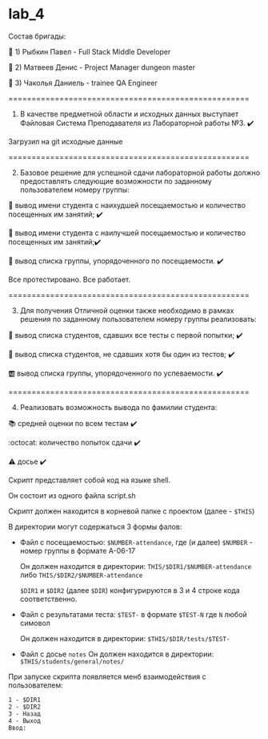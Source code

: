 # lab_4
Состав бригады:

🚀 1) Рыбкин Павел - Full Stack Middle Developer

👻 2) Матвеев Денис - Project Manager dungeon master

🚽  3) Чаколья Даниель - trainee QA Engineer 


====================================================

1. В качестве предметной области и исходных данных выступает Файловая Система Преподавателя из Лабораторной работы №3.
✔️ 

Загрузил на git исходные данные 

====================================================

2. Базовое решение для успешной сдачи лабораторной работы должно предоставлять следующие возможности по заданному пользователем номеру группы:

 🍕 вывод имени студента с наихудшей посещаемостью и количество посещенных им занятий; ✔️

 🍔 вывод имени студента с наилучшей посещаемостью и количество посещенных им занятий;✔️

 📄 вывод списка группы, упорядоченного по посещаемости. ✔️

Все протестировано. Все работает.

====================================================

3. Для получения Отличной оценки также необходимо в рамках решения по заданному пользователем номеру группы реализовать:

 🍑 вывод списка студентов, сдавших все тесты с первой попытки; ✔️

 🍈 вывод списка студентов, не сдавших хотя бы один из тестов; ✔️

 🆎 вывод списка группы, упорядоченного по успеваемости. ✔️
 
 ====================================================
 
 4. Реализовать возможность вывода по фамилии студента: 
 
  📚 средней оценки по всем тестам ✔️
 
  :octocat: количество попыток сдачи ✔️
 
  ⚠️ досье ✔️


Скрипт представляет собой код на языке shell. 

Он состоит из одного файла script.sh

Скрипт должен находится в корневой папке с проектом (далее -  `$THIS`)

В директории могут содержаться 3 формы фалов:

+ Файл с посещаемостью: `$NUMBER-attendance`, где (и далее) `$NUMBER` - номер группы в формате A-06-17

  Он должен находится в директории: `THIS/$DIR1/$NUMBER-attendance` либо `THIS/$DIR2/$NUMBER-attendance`

  `$DIR1` и `$DIR2` (далее `$DIR`) конфигурируются в 3 и 4 строке кода соответственно.

+ Файл с результатами теста: `$TEST-` в формате `$TEST-N` где `N` любой симовол 

  Он должен находится в директории: `$THIS/$DIR/tests/$TEST-`
  
 + Файл с досье `notes`
  Он должен находится в директории: `$THIS/students/general/notes/`

При запуске скрипта появляется менб взаимодействия с пользователем:

```shell
1 - $DIR1
2 - $DIR2
3 - Назад
4 - Выход
Ввод:
```







